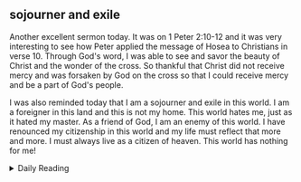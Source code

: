 ## sojourner and exile

Another excellent sermon today. It was on 1 Peter 2:10-12 and it was very interesting to see how Peter applied the message of Hosea to Christians in verse 10. Through God's word, I was able to see and savor the beauty of Christ and the wonder of the cross. So thankful that Christ did not receive mercy and was forsaken by God on the cross so that I could receive mercy and be a part of God's people.

I was also reminded today that I am a sojourner and exile in this world. I am a foreigner in this land and this is not my home. This world hates me, just as it hated my master. As a friend of God, I am an enemy of this world. I have renounced my citizenship in this world and my life must reflect that more and more. I must always live as a citizen of heaven. This world has nothing for me!

<details markdown="1">
<summary>Daily Reading</summary>

| {{ page.date | date: "%B %-d, %Y" }} |
| :-------------: |
| [Deut. 20; Ps. 107; Isa. 47; Rev. 17]({% post_url 2024-12-03-Bible-year-1 %}) |
| [WCF 19; WLC 122-133; WSC 70-72]({% post_url 2024-11-27-westminster-month-1 %}) |
| [The Apostles' Creed](https://threeforms.org/the-apostles-creed/) |

</details>